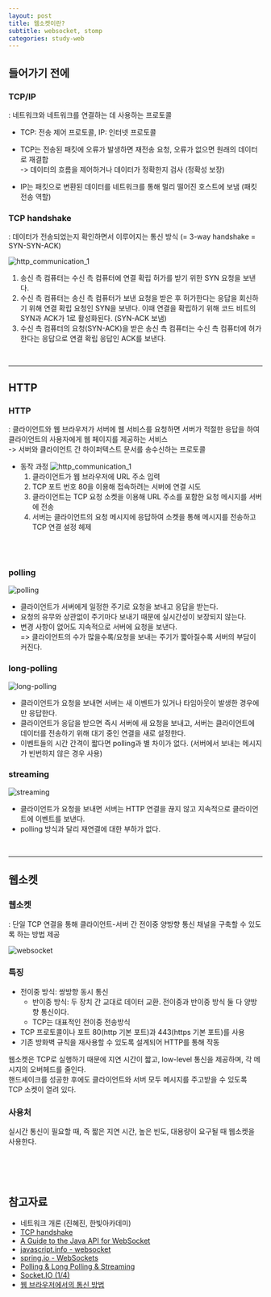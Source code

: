 ```yaml
---
layout: post
title: 웹소켓이란?
subtitle: websocket, stomp
categories: study-web
---
```


## 들어가기 전에
### TCP/IP
: 네트워크와 네트워크를 연결하는 데 사용하는 프로토콜
- TCP: 전송 제어 프로토콜, IP: 인터넷 프로토콜

- TCP는 전송된 패킷에 오류가 발생하면 재전송 요청, 오류가 없으면 원래의 데이터로 재결합
<br/> -> 데이터의 흐름을 제어하거나 데이터가 정확한지 검사 (정확성 보장)

- IP는 패킷으로 변환된 데이터를 네트워크를 통해 멀리 떨어진 호스트에 보냄 (패킷 전송 역할)

### TCP handshake 
: 데이터가 전송되었는지 확인하면서 이루어지는 통신 방식 (= 3-way handshake = SYN-SYN-ACK)

![http_communication_1](../assets/images/post_imgs/3way-handshake.jpg)

1. 송신 측 컴퓨터는 수신 측 컴퓨터에 연결 확립 허가를 받기 위한 SYN 요청을 보낸다.
2. 수신 측 컴퓨터는 송신 측 컴퓨터가 보낸 요청을 받은 후 허가한다는 응답을 회신하기 위해 연결 확립 요청인 SYN을 보낸다. 이때 연결을 확립하기 위해 코드 비트의 SYN과 ACK가 1로 활성화된다. (SYN-ACK 보냄)
3. 수신 측 컴퓨터의 요청(SYN-ACK)을 받은 송신 측 컴퓨터는 수신 측 컴퓨터에 허가한다는 응답으로 연결 확립 응답인 ACK를 보낸다.

<br/>

---

## HTTP
### HTTP
: 클라이언트와 웹 브라우저가 서버에 웹 서비스를 요청하면 서버가 적절한 응답을 하여 클라이언트의 사용자에게 웹 페이지를 제공하는 서비스<br/>
-> 서버와 클라이언트 간 하이퍼텍스트 문서를 송수신하는 프로토콜
- 동작 과정
![http_communication_1](../assets/images/post_imgs/http-communication.jpg)
    1. 클라이언트가 웹 브라우저에 URL 주소 입력
    2. TCP 포트 번호 80을 이용해 접속하려는 서버에 연결 시도
    3. 클라이언트는 TCP 요청 소켓을 이용해 URL 주소를 포함한 요청 메시지를 서버에 전송
    4. 서버는 클라이언트의 요청 메시지에 응답하여 소켓을 통해 메시지를 전송하고 TCP 연결 설정 헤제

<br/>
<br/>



### polling
![polling](../assets/images/post_imgs/http-polling.jpg)
- 클라이언트가 서버에게 일정한 주기로 요청을 보내고 응답을 받는다.
- 요청의 유무와 상관없이 주기마다 보내기 때문에 실시간성이 보장되지 않는다.
- 변경 사항이 없어도 지속적으로 서버에 요청을 보낸다.<br/>
=> 클라이언트의 수가 많을수록/요청을 보내는 주기가 짧아질수록 서버의 부담이 커진다.


### long-polling
![long-polling](../assets/images/post_imgs/http-longpolling.jpg)
- 클라이언트가 요청을 보내면 서버는 새 이벤트가 있거나 타임아웃이 발생한 경우에만 응답한다.
- 클라이언트가 응답을 받으면 즉시 서버에 새 요청을 보내고, 서버는 클라이언트에 데이터를 전송하기 위해 대기 중인 연결을 새로 설정한다.
- 이벤트들의 시간 간격이 짧다면 polling과 별 차이가 없다. (서버에서 보내는 메시지가 빈번하지 않은 경우 사용)

### streaming
![streaming](../assets/images/post_imgs/http-streaming.jpg)
- 클라이언트가 요청을 보내면 서버는 HTTP 연결을 끊지 않고 지속적으로 클라이언트에 이벤트를 보낸다.
- polling 방식과 달리 재연결에 대한 부하가 없다.

<br/>

---

## 웹소켓
### 웹소켓
: 단일 TCP 연결을 통해 클라이언트-서버 간 전이중 양방향 통신 채널을 구축할 수 있도록 하는 방법 제공

![websocket](../assets/images/post_imgs/tcp-websocket.jpg)



### 특징

- 전이중 방식: 쌍방향 동시 통신
    - 반이중 방식: 두 장치 간 교대로 데이터 교환. 전이중과 반이중 방식 둘 다 양방향 통신이다.
    - TCP는 대표적인 전이중 전송방식
- TCP 프로토콜이나 포트 80(http 기본 포트)과 443(https 기본 포트)를 사용
- 기존 방화벽 규칙을 재사용할 수 있도록 설계되어 HTTP를 통해  작동

웹소켓은 TCP로 실행하기 때문에 지연 시간이 짧고, low-level 통신을 제공하며, 각 메시지의 오버헤드를 줄인다.
<br/>
핸드셰이크를 성공한 후에도 클라이언트와 서버 모두 메시지를 주고받을 수 있도록 TCP 소켓이 열려 있다.

### 사용처

실시간 통신이 필요할 때, 즉 짧은 지연 시간, 높은 빈도, 대용량이 요구될 때 웹소켓을 사용한다.








<br/>
<br/>
<br/>

참고자료
---
- 네트워크 개론 (진혜진, 한빛아카데미)
- [TCP handshake](https://developer.mozilla.org/ko/docs/Glossary/TCP_handshake)
- [A Guide to the Java API for WebSocket](https://www.baeldung.com/java-websockets)
- [javascript.info - websocket](https://ko.javascript.info/websocket)
- [spring.io - WebSockets](https://docs.spring.io/spring-framework/reference/web/websocket.html#)
- [Polling & Long Polling & Streaming](https://dydtjr1128.github.io/etc/2019/09/23/polling-long-polling-streaming.html)
- [Socket.IO (1/4)](https://bcho.tistory.com/896)
- [웹 브라우저에서의 통신 방법](https://warmth424.tistory.com/18)